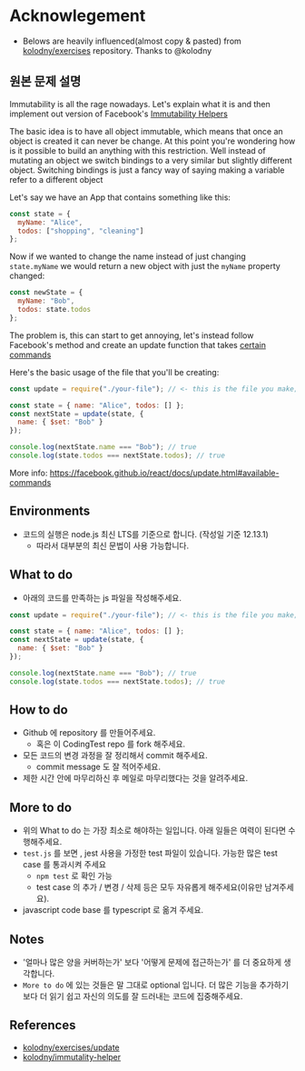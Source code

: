 
# Acknowlegement

* Belows are heavily influenced(almost copy & pasted) from
  [kolodny/exercises](https://github.com/kolodny/exercises/tree/master/update)
  repository. Thanks to @kolodny

## 원본 문제 설명

Immutability is all the rage nowadays. Let's explain what it is and then
implement out version of Facebook's
[Immutability Helpers](https://facebook.github.io/react/docs/update.html)

The basic idea is to have all object immutable, which means that once an object
is created it can never be change. At this point you're wondering how is it
possible to build an anything with this restriction. Well instead of mutating an
object we switch bindings to a very similar but slightly different object.
Switching bindings is just a fancy way of saying making a variable refer to a
different object

Let's say we have an App that contains something like this:

```js
const state = {
  myName: "Alice",
  todos: ["shopping", "cleaning"]
};
```

Now if we wanted to change the name instead of just changing `state.myName` we
would return a new object with just the `myName` property changed:

```js
const newState = {
  myName: "Bob",
  todos: state.todos
};
```

The problem is, this can start to get annoying, let's instead follow Facebook's
method and create an update function that takes
[certain commands](https://facebook.github.io/react/docs/update.html#available-commands)

Here's the basic usage of the file that you'll be creating:

```js
const update = require("./your-file"); // <- this is the file you make;

const state = { name: "Alice", todos: [] };
const nextState = update(state, {
  name: { $set: "Bob" }
});

console.log(nextState.name === "Bob"); // true
console.log(state.todos === nextState.todos); // true
```

More info: https://facebook.github.io/react/docs/update.html#available-commands

## Environments

* 코드의 실행은 node.js 최신 LTS를 기준으로 합니다. (작성일 기준 12.13.1)
  * 따라서 대부분의 최신 문법이 사용 가능합니다.

## What to do

* 아래의 코드를 만족하는 js 파일을 작성해주세요.

```js
const update = require("./your-file"); // <- this is the file you make;

const state = { name: "Alice", todos: [] };
const nextState = update(state, {
  name: { $set: "Bob" }
});

console.log(nextState.name === "Bob"); // true
console.log(state.todos === nextState.todos); // true
```

## How to do

* Github 에 repository 를 만들어주세요.
  * 혹은 이 CodingTest repo 를 fork 해주세요.
* 모든 코드의 변경 과정을 잘 정리해서 commit 해주세요.
  * commit message 도 잘 적어주세요.
* 제한 시간 안에 마무리하신 후 메일로 마무리했다는 것을 알려주세요.

## More to do

* 위의 What to do 는 가장 최소로 해야하는 일입니다. 아래 일들은 여력이 된다면 수행해주세요.
* `test.js` 를 보면 , jest 사용을 가정한 test 파일이 있습니다. 가능한 많은 test case 를 통과시켜 주세요 
  * `npm test` 로 확인 가능
  * test case 의 추가 / 변경 / 삭제 등은 모두 자유롭게 해주세요(이유만 남겨주세요).
* javascript code base 를 typescript 로 옮겨 주세요.

## Notes

* '얼마나 많은 양을 커버하는가' 보다 '어떻게 문제에 접근하는가' 를 더 중요하게 생각합니다.
* `More to do` 에 있는 것들은 말 그대로 optional 입니다. 더 많은 기능을 추가하기보다 더 읽기 쉽고 자신의 의도를 잘 드러내는 코드에 집중해주세요.

## References

* [kolodny/exercises/update](https://github.com/kolodny/exercises/tree/master/update)
* [kolodny/immutality-helper](https://github.com/kolodny/immutability-helper)